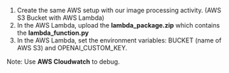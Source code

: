 1. Create the same AWS setup with our image processing activity. (AWS S3 Bucket with AWS Lambda)
2. In the AWS Lambda, upload the **lambda_package.zip** which contains the **lambda_function.py**
3. In the AWS Lambda, set the environment variables: BUCKET (name of AWS S3) and OPENAI_CUSTOM_KEY.

Note: Use **AWS Cloudwatch** to debug.
